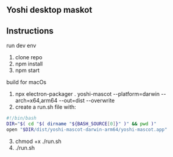 ## Yoshi desktop maskot

## Instructions

run dev env

1. clone repo
2. npm install
3. npm start

build for macOs

1. npx electron-packager . yoshi-mascot --platform=darwin --arch=x64,arm64 --out=dist --overwrite
2. create a run.sh file with:

```sh
#!/bin/bash
DIR="$( cd "$( dirname "${BASH_SOURCE[0]}" )" && pwd )"
open "$DIR/dist/yoshi-mascot-darwin-arm64/yoshi-mascot.app"
```
3. chmod +x ./run.sh
4. ./run.sh



